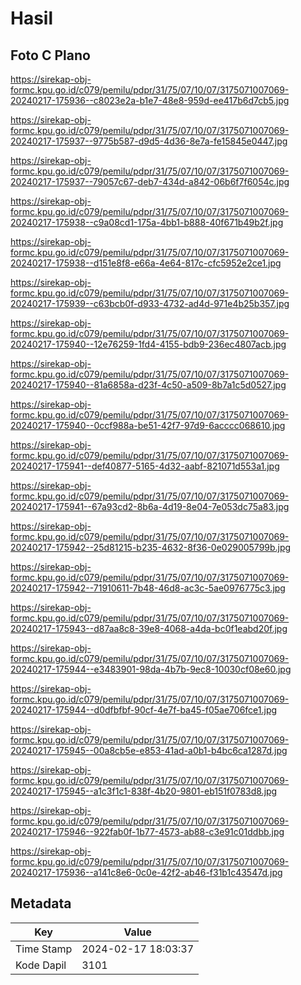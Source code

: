 # Hasil

## Foto C Plano

https://sirekap-obj-formc.kpu.go.id/c079/pemilu/pdpr/31/75/07/10/07/3175071007069-20240217-175936--c8023e2a-b1e7-48e8-959d-ee417b6d7cb5.jpg

https://sirekap-obj-formc.kpu.go.id/c079/pemilu/pdpr/31/75/07/10/07/3175071007069-20240217-175937--9775b587-d9d5-4d36-8e7a-fe15845e0447.jpg

https://sirekap-obj-formc.kpu.go.id/c079/pemilu/pdpr/31/75/07/10/07/3175071007069-20240217-175937--79057c67-deb7-434d-a842-06b6f7f6054c.jpg

https://sirekap-obj-formc.kpu.go.id/c079/pemilu/pdpr/31/75/07/10/07/3175071007069-20240217-175938--c9a08cd1-175a-4bb1-b888-40f671b49b2f.jpg

https://sirekap-obj-formc.kpu.go.id/c079/pemilu/pdpr/31/75/07/10/07/3175071007069-20240217-175938--d151e8f8-e66a-4e64-817c-cfc5952e2ce1.jpg

https://sirekap-obj-formc.kpu.go.id/c079/pemilu/pdpr/31/75/07/10/07/3175071007069-20240217-175939--c63bcb0f-d933-4732-ad4d-971e4b25b357.jpg

https://sirekap-obj-formc.kpu.go.id/c079/pemilu/pdpr/31/75/07/10/07/3175071007069-20240217-175940--12e76259-1fd4-4155-bdb9-236ec4807acb.jpg

https://sirekap-obj-formc.kpu.go.id/c079/pemilu/pdpr/31/75/07/10/07/3175071007069-20240217-175940--81a6858a-d23f-4c50-a509-8b7a1c5d0527.jpg

https://sirekap-obj-formc.kpu.go.id/c079/pemilu/pdpr/31/75/07/10/07/3175071007069-20240217-175940--0ccf988a-be51-42f7-97d9-6acccc068610.jpg

https://sirekap-obj-formc.kpu.go.id/c079/pemilu/pdpr/31/75/07/10/07/3175071007069-20240217-175941--def40877-5165-4d32-aabf-821071d553a1.jpg

https://sirekap-obj-formc.kpu.go.id/c079/pemilu/pdpr/31/75/07/10/07/3175071007069-20240217-175941--67a93cd2-8b6a-4d19-8e04-7e053dc75a83.jpg

https://sirekap-obj-formc.kpu.go.id/c079/pemilu/pdpr/31/75/07/10/07/3175071007069-20240217-175942--25d81215-b235-4632-8f36-0e029005799b.jpg

https://sirekap-obj-formc.kpu.go.id/c079/pemilu/pdpr/31/75/07/10/07/3175071007069-20240217-175942--71910611-7b48-46d8-ac3c-5ae0976775c3.jpg

https://sirekap-obj-formc.kpu.go.id/c079/pemilu/pdpr/31/75/07/10/07/3175071007069-20240217-175943--d87aa8c8-39e8-4068-a4da-bc0f1eabd20f.jpg

https://sirekap-obj-formc.kpu.go.id/c079/pemilu/pdpr/31/75/07/10/07/3175071007069-20240217-175944--e3483901-98da-4b7b-9ec8-10030cf08e60.jpg

https://sirekap-obj-formc.kpu.go.id/c079/pemilu/pdpr/31/75/07/10/07/3175071007069-20240217-175944--d0dfbfbf-90cf-4e7f-ba45-f05ae706fce1.jpg

https://sirekap-obj-formc.kpu.go.id/c079/pemilu/pdpr/31/75/07/10/07/3175071007069-20240217-175945--00a8cb5e-e853-41ad-a0b1-b4bc6ca1287d.jpg

https://sirekap-obj-formc.kpu.go.id/c079/pemilu/pdpr/31/75/07/10/07/3175071007069-20240217-175945--a1c3f1c1-838f-4b20-9801-eb151f0783d8.jpg

https://sirekap-obj-formc.kpu.go.id/c079/pemilu/pdpr/31/75/07/10/07/3175071007069-20240217-175946--922fab0f-1b77-4573-ab88-c3e91c01ddbb.jpg

https://sirekap-obj-formc.kpu.go.id/c079/pemilu/pdpr/31/75/07/10/07/3175071007069-20240217-175936--a141c8e6-0c0e-42f2-ab46-f31b1c43547d.jpg


## Metadata

| Key        | Value               |
| ---------- | ------------------- |
| Time Stamp | 2024-02-17 18:03:37 |
| Kode Dapil | 3101                |



